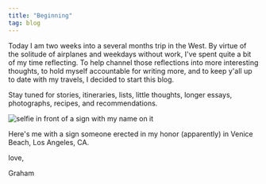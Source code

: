 ```yaml
---
title: "Beginning"
tag: blog
---
```


Today I am two weeks into a several months trip in the West. By virtue of the solitude of airplanes and weekdays without work, I've spent quite a bit of my time reflecting. To help channel those reflections into more interesting thoughts, to hold myself accountable for writing more, and to keep y'all up to date with my travels, I decided to start this blog.

Stay tuned for stories, itineraries, lists, little thoughts, longer essays, photographs, recipes, and recommendations.

![selfie in front of a sign with my name on it](/assets/images/wordpress/selfie-beginning.jpg)

Here's me with a sign someone erected in my honor (apparently) in Venice Beach, Los Angeles, CA.

love,

Graham
